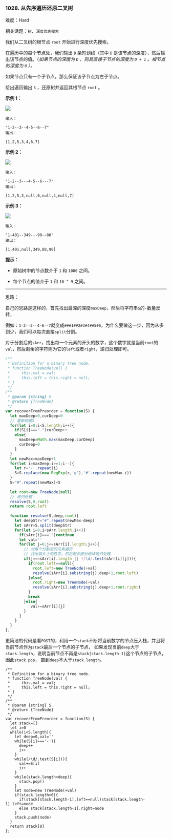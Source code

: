 ### 1028. 从先序遍历还原二叉树

难度：Hard

相关话题：`树`、`深度优先搜索`

我们从二叉树的根节点  `root` 开始进行深度优先搜索。



在遍历中的每个节点处，我们输出 `D` 条短划线（其中 `D` 是该节点的深度），然后输出该节点的值。（*如果节点的深度为  `D` ，则其直接子节点的深度为  `D + 1` 。根节点的深度为  `0` ）。* 



如果节点只有一个子节点，那么保证该子节点为左子节点。



给出遍历输出 `S` ，还原树并返回其根节点 `root` 。







**示例 1：** 



**![](https://assets.leetcode-cn.com/aliyun-lc-upload/uploads/2019/04/12/recover-a-tree-from-preorder-traversal.png)** 





```
输入：

"1-2--3--4-5--6--7"
输出：

[1,2,5,3,4,6,7]

```


**示例 2：** 



**![](https://assets.leetcode-cn.com/aliyun-lc-upload/uploads/2019/04/12/screen-shot-2019-04-10-at-114101-pm.png)** 





```
输入：

"1-2--3---4-5--6---7"
输出：

[1,2,5,3,null,6,null,4,null,7]

```


**示例 3：** 



![](https://assets.leetcode-cn.com/aliyun-lc-upload/uploads/2019/04/12/screen-shot-2019-04-10-at-114955-pm.png)






```
输入：

"1-401--349---90--88"
输出：

[1,401,null,349,88,90]

```






**提示：** 




* 原始树中的节点数介于  `1`  和  `1000`  之间。

* 每个节点的值介于  `1`  和  `10 ^ 9`  之间。






-----

思路：

自己的思路是这样的，首先找出最深的深度`maxDeep`，然后将字符串`S`的`-`数量反转，

例如：`1-2--3--4-6--7`就变成`###1##2#3#4##5#6`，为什么要做这一步，因为从多到少，我们可以每次直接`split`分割。

对于分割后的`sArr`，找出每一个元素的开头的数字，这个数字就是当前`root`的`val`，然后剩余的字符则为它的`left`或者`right`，递归处理即可。

```js
/**
 * Definition for a binary tree node.
 * function TreeNode(val) {
 *     this.val = val;
 *     this.left = this.right = null;
 * }
 */
/**
 * @param {string} S
 * @return {TreeNode}
 */
var recoverFromPreorder = function(S) {
  let maxDeep=0,curDeep=0
  // 重新构建S
  for(let i=0;i<S.length;i++){
    if(S[i]==="-")curDeep++
    else{
      maxDeep=Math.max(maxDeep,curDeep)
      curDeep=0
    }
  }
  let newMax=maxDeep+1
  for(let i=maxDeep;i>=1;i--){
    let r='-'.repeat(i)
    S=S.replace(new RegExp(r,'g'),'#'.repeat(newMax-i))
  }
  S="#".repeat(newMax)+S
  
  let root=new TreeNode(null)
  // 递归处理
  resolve(S,0,root)
  return root.left
  
  function resolve(S,deep,root){
    let deepStr="#".repeat(newMax-deep)
    let sArr=S.split(deepStr)
    for(let i=0;i<sArr.length;i++){
      if(sArr[i]==='')continue
      let val=''
      for(let j=0;j<=sArr[i].length;j++){
        // 对每个分割后的元素遍历
        // 找出最头上的数字，然后剩余部分继续递归处理
        if(j===sArr[i].length || !/\d/.test(sArr[i][j])){
          if(root.left==null){
            root.left=new TreeNode(+val)
            resolve(sArr[i].substring(j),deep+1,root.left)
          }else{
            root.right=new TreeNode(+val)
            resolve(sArr[i].substring(j),deep+1,root.right)      
          }
          break
        }else{
           val+=sArr[i][j]
        }
      }
    }
  }
};
```

更简洁的代码是看`POST`的，利用一个`stack`不断将当前数字的节点压入栈，并且将当前节点作为`stack`最后一个节点的子节点，
如果发现当前`deep`大于`stack.length`，说明当前节点不再是`stack[stack.length-1]`这个节点的子节点，因此`stack.pop`，
直到`deep`不大于`stack.length`。


```
/**
 * Definition for a binary tree node.
 * function TreeNode(val) {
 *     this.val = val;
 *     this.left = this.right = null;
 * }
 */
/**
 * @param {string} S
 * @return {TreeNode}
 */
var recoverFromPreorder = function(S) {
  let stack=[]
  let i=0
  while(i<S.length){
    let deep=0,val=''
    while(S[i]==='-'){
      deep++
      i++
    }
    while(/\d/.test(S[i])){
      val+=S[i]
      i++
    }
    while(stack.length>deep){
      stack.pop()
    }
    let node=new TreeNode(+val)
    if(stack.length>0){
      if(stack[stack.length-1].left==null)stack[stack.length-1].left=node
      else stack[stack.length-1].right=node
    }
    stack.push(node)
  }
  return stack[0]
};



```


